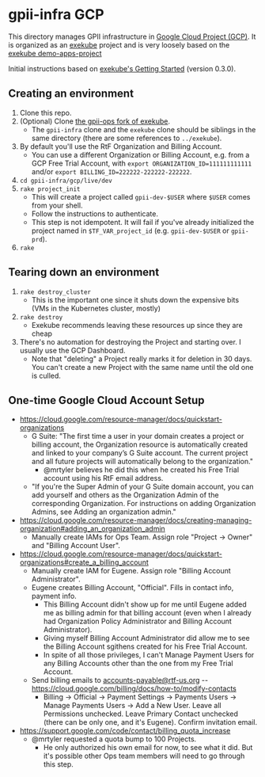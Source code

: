 # gpii-infra GCP

This directory manages GPII infrastructure in [Google Cloud Project (GCP)](https://cloud.google.com/). It is organized as an [exekube](https://github.com/exekube/exekube) project and is very loosely based on the [exekube demo-apps-project](https://github.com/exekube/demo-apps-project)

Initial instructions based on [exekube's Getting Started](https://exekube.github.io/exekube/in-practice/getting-started/) (version 0.3.0).

## Creating an environment

1. Clone this repo.
1. (Optional) Clone [the gpii-ops fork of exekube](https://github.com/gpii-ops/exekube).
   * The `gpii-infra` clone and the `exekube` clone should be siblings in the same directory (there are some references to `../exekube`).
1. By default you'll use the RtF Organization and Billing Account.
   * You can use a different Organization or Billing Account, e.g. from a GCP Free Trial Account, with `export ORGANIZATION_ID=111111111111` and/or `export BILLING_ID=222222-222222-222222`.
1. `cd gpii-infra/gcp/live/dev`
1. `rake project_init`
   * This will create a project called `gpii-dev-$USER` where `$USER` comes from your shell.
   * Follow the instructions to authenticate.
   * This step is not idempotent. It will fail if you've already initialized the project named in `$TF_VAR_project_id` (e.g. `gpii-dev-$USER` or `gpii-prd`).
1. `rake`

## Tearing down an environment

1. `rake destroy_cluster`
   * This is the important one since it shuts down the expensive bits (VMs in the Kubernetes cluster, mostly)
1. `rake destroy`
   * Exekube recommends leaving these resources up since they are cheap
1. There's no automation for destroying the Project and starting over. I usually use the GCP Dashboard.
   * Note that "deleting" a Project really marks it for deletion in 30 days. You can't create a new Project with the same name until the old one is culled.

## One-time Google Cloud Account Setup
* https://cloud.google.com/resource-manager/docs/quickstart-organizations
   * G Suite: "The first time a user in your domain creates a project or billing account, the Organization resource is automatically created and linked to your company’s G Suite account. The current project and all future projects will automatically belong to the organization."
      * @mrtyler believes he did this when he created his Free Trial account using his RtF email address.
   * "If you're the Super Admin of your G Suite domain account, you can add yourself and others as the Organization Admin of the corresponding Organization. For instructions on adding Organization Admins, see Adding an organization admin."
* https://cloud.google.com/resource-manager/docs/creating-managing-organization#adding_an_organization_admin
   * Manually create IAMs for Ops Team. Assign role "Project -> Owner" and "Billing Account User".
* https://cloud.google.com/resource-manager/docs/quickstart-organizations#create_a_billing_account
   * Manually create IAM for Eugene. Assign role "Billing Account Administrator".
   * Eugene creates Billing Account, "Official". Fills in contact info, payment info.
      * This Billing Account didn't show up for me until Eugene added me as billing admin for that billing account (even when I already had Organization Policy Administrator and Billing Account Administrator).
      * Giving myself Billing Account Administrator did allow me to see the Billing Account sgithens created for his Free Trial Account.
      * In spite of all those privileges, I can't Manage Payment Users for any Billing Accounts other than the one from my Free Trial Account.
   * Send billing emails to accounts-payable@rtf-us.org -- https://cloud.google.com/billing/docs/how-to/modify-contacts
      * Billing -> Official -> Payment Settings -> Payments Users -> Manage Payments Users -> Add a New User. Leave all Permissions unchecked. Leave Primary Contact unchecked (there can be only one, and it's Eugene). Confirm invitation email.
* https://support.google.com/code/contact/billing_quota_increase
   * @mrtyler requested a quota bump to 100 Projects.
      * He only authorized his own email for now, to see what it did. But it's possible other Ops team members will need to go through this step.
